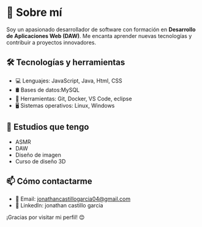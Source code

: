# 🚀 Sobre mí
Soy un apasionado desarrollador de software con formación en **Desarrollo de Aplicaciones Web (DAW)**. Me encanta aprender nuevas tecnologías y contribuir a proyectos innovadores.

## 🛠️ Tecnologías y herramientas
- 💻 Lenguajes:  JavaScript, Java, Html, CSS  
- 🛢️ Bases de datos:MySQL 
- 🔧 Herramientas: Git, Docker, VS Code, eclipse 
- 🖥️ Sistemas operativos: Linux, Windows   

## 📌 Estudios que tengo

- ASMR
- DAW
- Diseño de imagen
- Curso de diseño 3D 

## 📫 Cómo contactarme
- 📧 Email: jonathancastillogarcia04@gmail.com
- 💼 LinkedIn: jonathan castillo garcia


¡Gracias por visitar mi perfil! 😊


